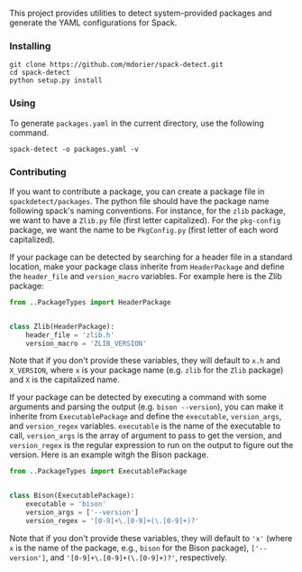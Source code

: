 This project provides utilities to detect system-provided packages
and generate the YAML configurations for Spack.

### Installing

```
git clone https://github.com/mdorier/spack-detect.git
cd spack-detect
python setup.py install
```

### Using

To generate `packages.yaml` in the current directory, use the following command.

```
spack-detect -o packages.yaml -v
```

### Contributing

If you want to contribute a package, you can create a package file in
`spackdetect/packages`. The python file should have the package name following
spack's naming conventions. For instance, for the `zlib` package, we want to
have a `Zlib.py` file (first letter capitalized). For the `pkg-config` package,
we want the name to be `PkgConfig.py` (first letter of each word capitalized).

If your package can be detected by searching for a header file in a standard
location, make your package class inherite from `HeaderPackage` and define
the `header_file` and `version_macro` variables. For example here is the Zlib
package:

```python
from ..PackageTypes import HeaderPackage


class Zlib(HeaderPackage):
    header_file = 'zlib.h'
    version_macro = 'ZLIB_VERSION'
```

Note that if you don't provide these variables, they will default to `x.h`
and `X_VERSION`, where `x` is your package name (e.g. `zlib` for the `Zlib` package)
and `X` is the capitalized name.

If your package can be detected by executing a command with some arguments
and parsing the output (e.g. `bison --version`), you can make it inherite from
`ExecutablePackage` and define the `executable`, `version_args`, and `version_regex`
variables. `executable` is the name of the executable to call, `version_args` is
the array of argument to pass to get the version, and `version_regex` is the regular
expression to run on the output to figure out the version. Here is an example
witgh the Bison package.

```python
from ..PackageTypes import ExecutablePackage


class Bison(ExecutablePackage):
    executable = 'bison'
    version_args = ['--version']
    version_regex = '[0-9]+\.[0-9]+(\.[0-9]+)?'
```

Note that if you don't provide these variables, they will default to `'x'`
(where `x` is the name of the package, e.g., `bison` for the Bison package),
`['--version']`, and `'[0-9]+\.[0-9]+(\.[0-9]+)?'`, respectively.
